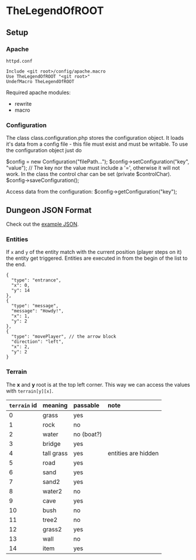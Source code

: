 # TheLegendOfROOT

## Setup

### Apache

`httpd.conf`
```
Include <git root>/config/apache.macro
Use TheLegendOfROOT "<git root>"
UndefMacro TheLegendOfROOT
```

Required apache modules:
  * rewrite
  * macro

### Configuration

The class class.configuration.php stores the configuration object. It loads it's data from a config file - this file must exist and must be writable. To use the configuration object just do

$config = new Configuration("filePath...");
$config->setConfiguration("key", "value"); // The key nor the value must include a '=', otherwise it will not work. In the class the control char can be set (private $controlChar).
$config->saveConfiguration();

Access data from the configuration:
$config->getConfiguration("key");


## Dungeon JSON Format

Check out the [example JSON](dungeons/exampleDungeon.json).

### Entities
If `x` and `y` of the entity match with the current position (player steps on it)
the entity get triggered. Entities are executed in from the begin of
the list to the end.

```
{
  "type": "entrance",
  "x": 0,
  "y": 14
},
{
  "type": "message",
  "message": "Howdy!",
  "x": 1,
  "y": 2
},
{
  "type": "movePlayer", // the arrow block
  "direction": "left",
  "x": 2,
  "y": 2
}
```


### Terrain
The **x** and **y** root is at the top left corner. This way we can access the values with `terrain[y][x]`.

| `terrain` id | meaning    | passable   | note                |
|:-------------|:-----------|:-----------|:--------------------|
| 0            | grass      | yes        |                     |
| 1            | rock       | no         |                     |
| 2            | water      | no (boat?) |                     |
| 3            | bridge     | yes        |                     |
| 4            | tall grass | yes        | entities are hidden |
| 5            | road       | yes        |                     |
| 6            | sand       | yes        |                     |
| 7            | sand2      | yes        |                     |
| 8            | water2     | no         |                     |
| 9            | cave       | yes        |                     |
| 10           | bush       | no         |                     |
| 11           | tree2      | no         |                     |
| 12           | grass2     | yes        |                     |
| 13           | wall       | no         |                     |
| 14           | item       | yes        |                     |
